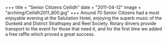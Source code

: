 +++
title = "Senior Citizens Ceilidh"
date = "2011-04-12"
image = "archimg/Ceilidh2011_800.jpg"
+++
Around 70 Senior Citizens had a most enjoyable evening at the Salutation Hotel, enjoying the superb music of the Dunkeld and District Strathspey and Reel Society. Rotary drivers provide transport to the event for those that need it, and for the first time we added a free raffle which proved a great success.
